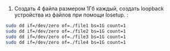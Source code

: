 1. Создать 4 файла размером 1Гб каждый, создать loopback устройства из файлов при помощи losetup. :
  ```sh
  sudo dd if=/dev/zero of=./file1 bs=1G count=1
  sudo dd if=/dev/zero of=./file2 bs=1G count=1
  sudo dd if=/dev/zero of=./file3 bs=1G count=1
  sudo dd if=/dev/zero of=./file4 bs=1G count=1
  ```
